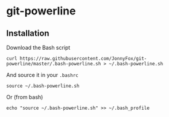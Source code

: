 # git-powerline
## Installation

Download the Bash script

    curl https://raw.githubusercontent.com/JonnyFox/git-powerline/master/.bash-powerline.sh > ~/.bash-powerline.sh

And source it in your `.bashrc`

    source ~/.bash-powerline.sh

Or (from bash)

    echo "source ~/.bash-powerline.sh" >> ~/.bash_profile

